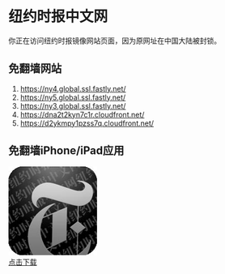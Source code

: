 <h1>纽约时报中文网</h1>
<p>你正在访问纽约时报镜像网站页面，因为原网址在中国大陆被封锁。</p>
<h2>免翻墙网站</h2>
<ol>
<li><a href="https://ny4.global.ssl.fastly.net/" target="1">https://ny4.global.ssl.fastly.net/</a></li>
<li><a href="https://ny5.global.ssl.fastly.net/" target="2">https://ny5.global.ssl.fastly.net/</a></li>
<li><a href="https://ny3.global.ssl.fastly.net/" target="3">https://ny3.global.ssl.fastly.net/</a></li>
<li><a href="https://dna2t2kyn7c1r.cloudfront.net/" target="4">https://dna2t2kyn7c1r.cloudfront.net/</a></li>
<li><a href="https://d2ykmpy1pzss7q.cloudfront.net/" target="5">https://d2ykmpy1pzss7q.cloudfront.net/</a></li>
</ol>
<h2>免翻墙iPhone/iPad应用</h2>
<p>
	<a href="https://itunes.apple.com/cn/app/niu-yue-shi-bao-zhong-wen-wang/id807498298?mt=8">
		<img src="icon175x175.jpeg" />
		<br/>点击下载
	</a>
</p>